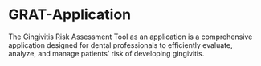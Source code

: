 # GRAT-Application
The Gingivitis Risk Assessment Tool as an application  is a comprehensive application designed for dental professionals to efficiently evaluate, analyze, and manage patients’ risk of developing gingivitis.
